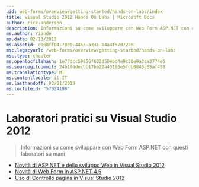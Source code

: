```yaml
---
uid: web-forms/overview/getting-started/hands-on-labs/index
title: Visual Studio 2012 Hands On Labs | Microsoft Docs
author: rick-anderson
description: Informazioni su come sviluppare con Web Form ASP.NET con questi laboratori su mani
ms.author: riande
ms.date: 02/13/2013
ms.assetid: d0b8ff04-70e0-4453-a331-a4a4f57d72a8
msc.legacyurl: /web-forms/overview/getting-started/hands-on-labs
msc.type: chapter
ms.openlocfilehash: 1e77dcc59856f622d50ebd4e9c26e9a3ca2774e5
ms.sourcegitcommit: 24b1f6decbb17bb22a45166e5fdb0845c65af498
ms.translationtype: MT
ms.contentlocale: it-IT
ms.lasthandoff: 03/01/2019
ms.locfileid: "57024198"
---
```

<a name="visual-studio-2012-hands-on-labs"></a>Laboratori pratici su Visual Studio 2012
====================
> Informazioni su come sviluppare con Web Form ASP.NET con questi laboratori su mani


- [Novità di ASP.NET e dello sviluppo Web in Visual Studio 2012](whats-new-in-aspnet-and-web-development-in-visual-studio-2012.md)
- [Novità di Web Form in ASP.NET 4.5](whats-new-in-web-forms-in-aspnet-45.md)
- [Uso di Controllo pagina in Visual Studio 2012](using-page-inspector-in-visual-studio-2012.md)

